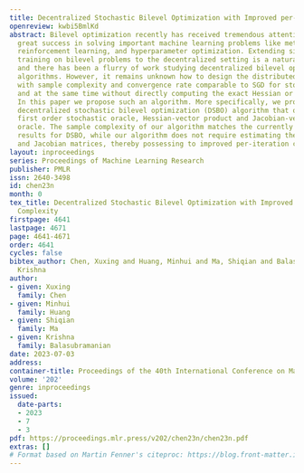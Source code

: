 ```yaml
---
title: Decentralized Stochastic Bilevel Optimization with Improved per-Iteration Complexity
openreview: kwbi5BmlKd
abstract: Bilevel optimization recently has received tremendous attention due to its
  great success in solving important machine learning problems like meta learning,
  reinforcement learning, and hyperparameter optimization. Extending single-agent
  training on bilevel problems to the decentralized setting is a natural generalization,
  and there has been a flurry of work studying decentralized bilevel optimization
  algorithms. However, it remains unknown how to design the distributed algorithm
  with sample complexity and convergence rate comparable to SGD for stochastic optimization,
  and at the same time without directly computing the exact Hessian or Jacobian matrices.
  In this paper we propose such an algorithm. More specifically, we propose a novel
  decentralized stochastic bilevel optimization (DSBO) algorithm that only requires
  first order stochastic oracle, Hessian-vector product and Jacobian-vector product
  oracle. The sample complexity of our algorithm matches the currently best known
  results for DSBO, while our algorithm does not require estimating the full Hessian
  and Jacobian matrices, thereby possessing to improved per-iteration complexity.
layout: inproceedings
series: Proceedings of Machine Learning Research
publisher: PMLR
issn: 2640-3498
id: chen23n
month: 0
tex_title: Decentralized Stochastic Bilevel Optimization with Improved per-Iteration
  Complexity
firstpage: 4641
lastpage: 4671
page: 4641-4671
order: 4641
cycles: false
bibtex_author: Chen, Xuxing and Huang, Minhui and Ma, Shiqian and Balasubramanian,
  Krishna
author:
- given: Xuxing
  family: Chen
- given: Minhui
  family: Huang
- given: Shiqian
  family: Ma
- given: Krishna
  family: Balasubramanian
date: 2023-07-03
address: 
container-title: Proceedings of the 40th International Conference on Machine Learning
volume: '202'
genre: inproceedings
issued:
  date-parts:
  - 2023
  - 7
  - 3
pdf: https://proceedings.mlr.press/v202/chen23n/chen23n.pdf
extras: []
# Format based on Martin Fenner's citeproc: https://blog.front-matter.io/posts/citeproc-yaml-for-bibliographies/
---
```

